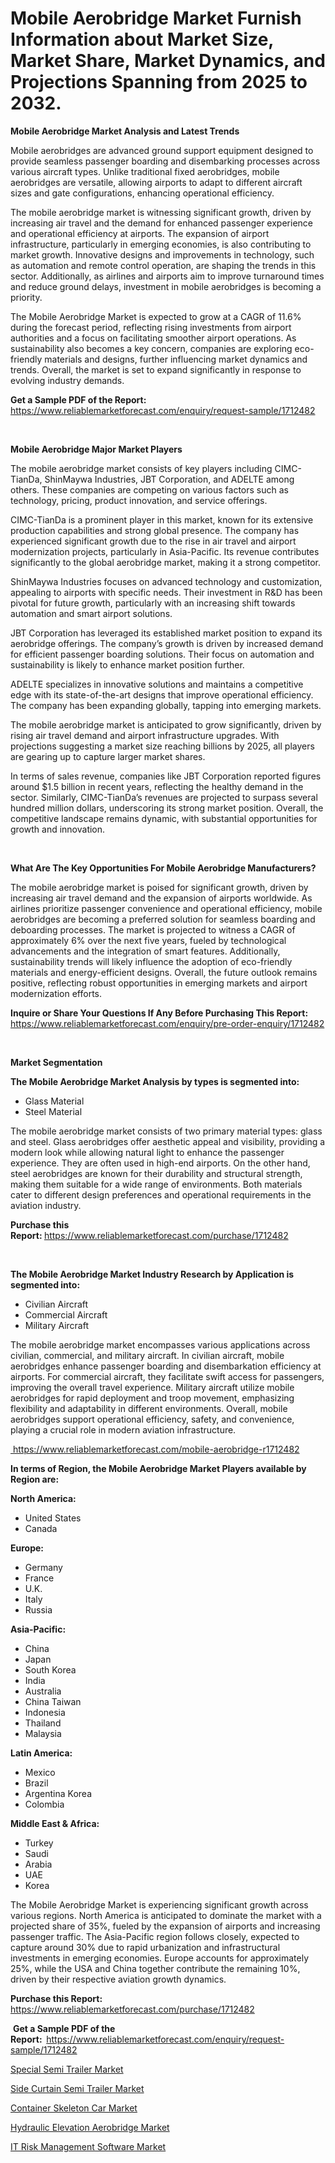 <p><h1>Mobile Aerobridge Market Furnish Information about Market Size, Market Share, Market Dynamics, and Projections Spanning from 2025 to 2032.</h1></p><p><strong>Mobile Aerobridge Market Analysis and Latest Trends</strong></p>
<p><p>Mobile aerobridges are advanced ground support equipment designed to provide seamless passenger boarding and disembarking processes across various aircraft types. Unlike traditional fixed aerobridges, mobile aerobridges are versatile, allowing airports to adapt to different aircraft sizes and gate configurations, enhancing operational efficiency.</p><p>The mobile aerobridge market is witnessing significant growth, driven by increasing air travel and the demand for enhanced passenger experience and operational efficiency at airports. The expansion of airport infrastructure, particularly in emerging economies, is also contributing to market growth. Innovative designs and improvements in technology, such as automation and remote control operation, are shaping the trends in this sector. Additionally, as airlines and airports aim to improve turnaround times and reduce ground delays, investment in mobile aerobridges is becoming a priority.</p><p>The Mobile Aerobridge Market is expected to grow at a CAGR of 11.6% during the forecast period, reflecting rising investments from airport authorities and a focus on facilitating smoother airport operations. As sustainability also becomes a key concern, companies are exploring eco-friendly materials and designs, further influencing market dynamics and trends. Overall, the market is set to expand significantly in response to evolving industry demands.</p></p>
<p><strong>Get a Sample PDF of the Report:&nbsp;</strong> <a href="https://www.reliablemarketforecast.com/enquiry/request-sample/1712482?utm_campaign=1840&utm_medium=2&utm_source=Github&utm_content=ia&utm_term=28032025&utm_id=mobile-aerobridge">https://www.reliablemarketforecast.com/enquiry/request-sample/1712482</a></p>
<p>&nbsp;</p>
<p><strong>Mobile Aerobridge Major Market Players</strong></p>
<p><p>The mobile aerobridge market consists of key players including CIMC-TianDa, ShinMaywa Industries, JBT Corporation, and ADELTE among others. These companies are competing on various factors such as technology, pricing, product innovation, and service offerings.</p><p>CIMC-TianDa is a prominent player in this market, known for its extensive production capabilities and strong global presence. The company has experienced significant growth due to the rise in air travel and airport modernization projects, particularly in Asia-Pacific. Its revenue contributes significantly to the global aerobridge market, making it a strong competitor.</p><p>ShinMaywa Industries focuses on advanced technology and customization, appealing to airports with specific needs. Their investment in R&D has been pivotal for future growth, particularly with an increasing shift towards automation and smart airport solutions.</p><p>JBT Corporation has leveraged its established market position to expand its aerobridge offerings. The company’s growth is driven by increased demand for efficient passenger boarding solutions. Their focus on automation and sustainability is likely to enhance market position further.</p><p>ADELTE specializes in innovative solutions and maintains a competitive edge with its state-of-the-art designs that improve operational efficiency. The company has been expanding globally, tapping into emerging markets.</p><p>The mobile aerobridge market is anticipated to grow significantly, driven by rising air travel demand and airport infrastructure upgrades. With projections suggesting a market size reaching billions by 2025, all players are gearing up to capture larger market shares.</p><p>In terms of sales revenue, companies like JBT Corporation reported figures around $1.5 billion in recent years, reflecting the healthy demand in the sector. Similarly, CIMC-TianDa’s revenues are projected to surpass several hundred million dollars, underscoring its strong market position. Overall, the competitive landscape remains dynamic, with substantial opportunities for growth and innovation.</p></p>
<p>&nbsp;</p>
<p><strong>What Are The Key Opportunities For Mobile Aerobridge Manufacturers?</strong></p>
<p><p>The mobile aerobridge market is poised for significant growth, driven by increasing air travel demand and the expansion of airports worldwide. As airlines prioritize passenger convenience and operational efficiency, mobile aerobridges are becoming a preferred solution for seamless boarding and deboarding processes. The market is projected to witness a CAGR of approximately 6% over the next five years, fueled by technological advancements and the integration of smart features. Additionally, sustainability trends will likely influence the adoption of eco-friendly materials and energy-efficient designs. Overall, the future outlook remains positive, reflecting robust opportunities in emerging markets and airport modernization efforts.</p></p>
<p><strong>Inquire or Share Your Questions If Any Before Purchasing This Report:</strong> <a href="https://www.reliablemarketforecast.com/enquiry/pre-order-enquiry/1712482?utm_campaign=1840&utm_medium=2&utm_source=Github&utm_content=ia&utm_term=28032025&utm_id=mobile-aerobridge">https://www.reliablemarketforecast.com/enquiry/pre-order-enquiry/1712482</a></p>
<p>&nbsp;</p>
<p><strong>Market Segmentation</strong></p>
<p><strong>The Mobile Aerobridge Market Analysis by types is segmented into:</strong></p>
<p><ul><li>Glass Material</li><li>Steel Material</li></ul></p>
<p><p>The mobile aerobridge market consists of two primary material types: glass and steel. Glass aerobridges offer aesthetic appeal and visibility, providing a modern look while allowing natural light to enhance the passenger experience. They are often used in high-end airports. On the other hand, steel aerobridges are known for their durability and structural strength, making them suitable for a wide range of environments. Both materials cater to different design preferences and operational requirements in the aviation industry.</p></p>
<p><strong>Purchase this Report:&nbsp;</strong><a href="https://www.reliablemarketforecast.com/purchase/1712482?utm_campaign=1840&utm_medium=2&utm_source=Github&utm_content=ia&utm_term=28032025&utm_id=mobile-aerobridge">https://www.reliablemarketforecast.com/purchase/1712482</a></p>
<p>&nbsp;</p>
<p><strong>The Mobile Aerobridge Market Industry Research by Application is segmented into:</strong></p>
<p><ul><li>Civilian Aircraft</li><li>Commercial Aircraft</li><li>Military Aircraft</li></ul></p>
<p><p>The mobile aerobridge market encompasses various applications across civilian, commercial, and military aircraft. In civilian aircraft, mobile aerobridges enhance passenger boarding and disembarkation efficiency at airports. For commercial aircraft, they facilitate swift access for passengers, improving the overall travel experience. Military aircraft utilize mobile aerobridges for rapid deployment and troop movement, emphasizing flexibility and adaptability in different environments. Overall, mobile aerobridges support operational efficiency, safety, and convenience, playing a crucial role in modern aviation infrastructure.</p></p>
<p><a href="https://www.reliablemarketforecast.com/mobile-aerobridge-r1712482?utm_campaign=1840&utm_medium=2&utm_source=Github&utm_content=ia&utm_term=28032025&utm_id=mobile-aerobridge">&nbsp;https://www.reliablemarketforecast.com/mobile-aerobridge-r1712482</a></p>
<p><strong>In terms of Region, the Mobile Aerobridge Market Players available by Region are:</strong></p>
<p>
    <p> <strong> North America: </strong>
        <ul>
            <li>United States</li>
            <li>Canada</li>
        </ul>
        </p> 
    <p> <strong> Europe: </strong>
        <ul>
            <li>Germany</li>
            <li>France</li>
            <li>U.K.</li>
            <li>Italy</li>
            <li>Russia</li>
        </ul>
        </p> 
    <p> <strong> Asia-Pacific: </strong>
        <ul>
            <li>China</li>
            <li>Japan</li>
            <li>South Korea</li>
            <li>India</li>
            <li>Australia</li>
            <li>China Taiwan</li>
            <li>Indonesia</li>
            <li>Thailand</li>
            <li>Malaysia</li>
        </ul>
        </p> 
    <p> <strong> Latin America: </strong>
        <ul>
            <li>Mexico</li>
            <li>Brazil</li>
            <li>Argentina Korea</li>
            <li>Colombia</li>
        </ul>
        </p> 
    <p> <strong> Middle East & Africa: </strong>
        <ul>
            <li>Turkey</li>
            <li>Saudi</li>
            <li>Arabia</li>
            <li>UAE</li>
            <li>Korea</li>
        </ul>
    </p>
    </p>
<p><p>The Mobile Aerobridge Market is experiencing significant growth across various regions. North America is anticipated to dominate the market with a projected share of 35%, fueled by the expansion of airports and increasing passenger traffic. The Asia-Pacific region follows closely, expected to capture around 30% due to rapid urbanization and infrastructural investments in emerging economies. Europe accounts for approximately 25%, while the USA and China together contribute the remaining 10%, driven by their respective aviation growth dynamics.</p></p>
<p><strong>Purchase this Report: </strong><a href="https://www.reliablemarketforecast.com/purchase/1712482?utm_campaign=1840&utm_medium=2&utm_source=Github&utm_content=ia&utm_term=28032025&utm_id=mobile-aerobridge">https://www.reliablemarketforecast.com/purchase/1712482</a></p>
<p>&nbsp;<strong>Get a Sample PDF of the Report:&nbsp;&nbsp;</strong><a href="https://www.reliablemarketforecast.com/enquiry/request-sample/1712482?utm_campaign=1840&utm_medium=2&utm_source=Github&utm_content=ia&utm_term=28032025&utm_id=mobile-aerobridge">https://www.reliablemarketforecast.com/enquiry/request-sample/1712482</a></p>
<p><strong></strong></p>
<p><p><a href="https://github.com/shiahbuyerin/Market-Research-Report-List-1/blob/main/special-semi-trailer-market.md?utm_campaign=1840&utm_medium=2&utm_source=Github&utm_content=ia&utm_term=28032025&utm_id=mobile-aerobridge">Special Semi Trailer Market</a></p><p><a href="https://github.com/fahieraudau9/Market-Research-Report-List-1/blob/main/side-curtain-semi-trailer-market.md?utm_campaign=1840&utm_medium=2&utm_source=Github&utm_content=ia&utm_term=28032025&utm_id=mobile-aerobridge">Side Curtain Semi Trailer Market</a></p><p><a href="https://github.com/maikefelanc3/Market-Research-Report-List-1/blob/main/container-skeleton-car-market.md?utm_campaign=1840&utm_medium=2&utm_source=Github&utm_content=ia&utm_term=28032025&utm_id=mobile-aerobridge">Container Skeleton Car Market</a></p><p><a href="https://github.com/vimar16th/Market-Research-Report-List-7/blob/main/hydraulic-elevation-aerobridge-market.md?utm_campaign=1840&utm_medium=2&utm_source=Github&utm_content=ia&utm_term=28032025&utm_id=mobile-aerobridge">Hydraulic Elevation Aerobridge Market</a></p><p><a href="https://github.com/arionmp/Market-Research-Report-List-5/blob/main/it-risk-management-software-market.md?utm_campaign=1840&utm_medium=2&utm_source=Github&utm_content=ia&utm_term=28032025&utm_id=mobile-aerobridge">IT Risk Management Software Market</a></p></p>